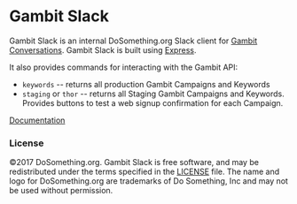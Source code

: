 # Gambit Slack

Gambit Slack is an internal DoSomething.org Slack client for [Gambit Conversations](https://github.com/dosomething/gambit-conversations). Gambit Slack is built using [Express](http://expressjs.com/).

It also provides commands for interacting with the Gambit API:

* `keywords` -- returns all production Gambit Campaigns and Keywords 
* `staging` or `thor` -- returns all Staging Gambit Campaigns and Keywords. Provides buttons to test a web signup confirmation for each Campaign.

[Documentation](https://github.com/DoSomething/gambit-slack/wiki)

### License
&copy;2017 DoSomething.org. Gambit Slack is free software, and may be redistributed under the terms specified
in the [LICENSE](https://github.com/DoSomething/gambit-slack/blob/master/LICENSE) file. The name and logo for
DoSomething.org are trademarks of Do Something, Inc and may not be used without permission.
